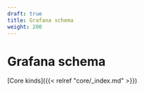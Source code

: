 ```yaml
---
draft: true
title: Grafana schema
weight: 200
---
```


# Grafana schema

[Core kinds]({{< relref "core/_index.md" >}})
